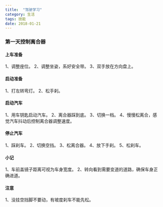 ```yaml
---
title:  "驾驶学习"
category: 生活
tags: 技能
date: 2018-01-21
---
```

### 第一天控制离合器
#### 上车准备
1、调整座位。
2、调整坐姿，系好安全带。
3、双手放在方向盘上。
#### 启动准备
1、打左转弯灯。
2、松手刹。
#### 启动汽车
1、用车钥匙启动汽车。
2、离合器踩到底。
3、切换一档。
4、慢慢松离合，感觉汽车抖动后控制离合器调整速度。
#### 停止汽车
1、踩刹车。
2、切换空挡。
3、松离合器。
4、放下手刹。
5、松刹车。
#### 小记
1、车前盖镜子距离可视为车身宽度。
2、转向看到需要变道的道路，确保车身正确进道。
#### 注意
1、没挂空挡脚不要动，有坡度刹车不能先松。
